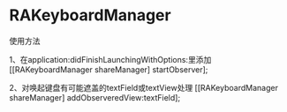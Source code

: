# RAKeyboardManager
使用方法

1、在application:didFinishLaunchingWithOptions:里添加
    [[RAKeyboardManager shareManager] startObserver];

2、对唤起键盘有可能遮盖的textField或textView处理
    [[RAKeyboardManager shareManager] addObserveredView:textField];
